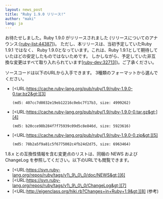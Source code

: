 ```yaml
---
layout: news_post
title: "Ruby 1.9.0 リリース!"
author: "maki"
lang: ja
---
```


お待たせしました。Ruby 1.9.0 がリリースされました
(リリースについてのアナウンス:[\[ruby-list:44387\]][1])。 ただし、本リリースは、当初予定していたRuby 1.9.1
ではなく、 Ruby 1.9.0となっています。これは、Ruby 1.9.1として期待していたほどの安定したものではないためです。
しかしながら、予定していた非互換な変更はすべて取り入れられています[\[ruby-dev:32713\]][2])。ご了承ください。

ソースコードは以下のURLから入手できます。 3種類のフォーマットから選んでください。

* [&lt;URL:https://cache.ruby-lang.org/pub/ruby/1.9/ruby-1.9.0-0.tar.bz2&gt;][3]

      (md5: 407cc7d0032e19eb12216c0ebc7f17b3, size: 4999262)

* [&lt;URL:https://cache.ruby-lang.org/pub/ruby/1.9/ruby-1.9.0-0.tar.gz&gt;][4]

      (md5: b20cce98b284f7f75939c09d5c8e846d, size: 5923616)

* [&lt;URL:https://cache.ruby-lang.org/pub/ruby/1.9/ruby-1.9.0-0.zip&gt;][5]

      (md5: 78b2a5f9a81c5f6775002c4fb24d2d75, size: 6963464)

1\.8.x との互換性情報を含む変更点のリストは、同梱の NEWS およびChangeLog を参照してください。以下のURLでも閲覧できます。

* [&lt;URL:https://svn.ruby-lang.org/repos/ruby/tags/v1\_9\_0\_0/doc/NEWS&gt;][6]
* [&lt;URL:https://svn.ruby-lang.org/repos/ruby/tags/v1\_9\_0\_0/ChangeLog&gt;][7]
* [&lt;URL:http://eigenclass.org/hiki.rb?Changes+in+Ruby+1.9&gt;][8]
  (参考)



[1]: http://blade.nagaokaut.ac.jp/cgi-bin/scat.rb/ruby/ruby-list/44387
[2]: https://blade.ruby-lang.org/ruby-dev/32713
[3]: https://cache.ruby-lang.org/pub/ruby/1.9/ruby-1.9.0-0.tar.bz2
[4]: https://cache.ruby-lang.org/pub/ruby/1.9/ruby-1.9.0-0.tar.gz
[5]: https://cache.ruby-lang.org/pub/ruby/1.9/ruby-1.9.0-0.zip
[6]: https://svn.ruby-lang.org/repos/ruby/tags/v1_9_0_0/doc/NEWS
[7]: https://svn.ruby-lang.org/repos/ruby/tags/v1_9_0_0/ChangeLog
[8]: http://eigenclass.org/hiki.rb?Changes+in+Ruby+1.9
